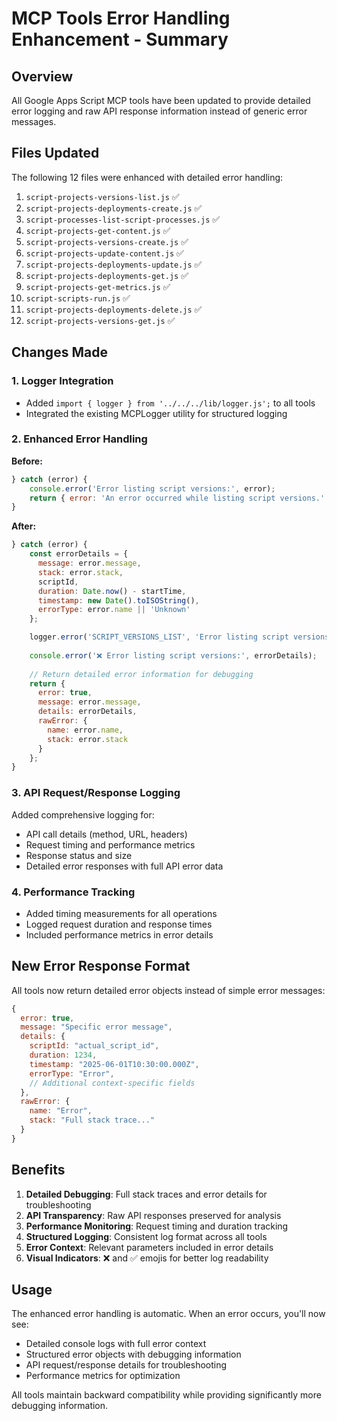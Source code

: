 # MCP Tools Error Handling Enhancement - Summary

## Overview
All Google Apps Script MCP tools have been updated to provide detailed error logging and raw API response information instead of generic error messages.

## Files Updated
The following 12 files were enhanced with detailed error handling:

1. `script-projects-versions-list.js` ✅
2. `script-projects-deployments-create.js` ✅
3. `script-processes-list-script-processes.js` ✅
4. `script-projects-get-content.js` ✅
5. `script-projects-versions-create.js` ✅
6. `script-projects-update-content.js` ✅
7. `script-projects-deployments-update.js` ✅
8. `script-projects-deployments-get.js` ✅
9. `script-projects-get-metrics.js` ✅
10. `script-scripts-run.js` ✅
11. `script-projects-deployments-delete.js` ✅
12. `script-projects-versions-get.js` ✅

## Changes Made

### 1. Logger Integration
- Added `import { logger } from '../../../lib/logger.js';` to all tools
- Integrated the existing MCPLogger utility for structured logging

### 2. Enhanced Error Handling
**Before:**
```javascript
} catch (error) {
    console.error('Error listing script versions:', error);
    return { error: 'An error occurred while listing script versions.' };
}
```

**After:**
```javascript
} catch (error) {
    const errorDetails = {
      message: error.message,
      stack: error.stack,
      scriptId,
      duration: Date.now() - startTime,
      timestamp: new Date().toISOString(),
      errorType: error.name || 'Unknown'
    };

    logger.error('SCRIPT_VERSIONS_LIST', 'Error listing script versions', errorDetails);
    
    console.error('❌ Error listing script versions:', errorDetails);
    
    // Return detailed error information for debugging
    return { 
      error: true,
      message: error.message,
      details: errorDetails,
      rawError: {
        name: error.name,
        stack: error.stack
      }
    };
}
```

### 3. API Request/Response Logging
Added comprehensive logging for:
- API call details (method, URL, headers)
- Request timing and performance metrics
- Response status and size
- Detailed error responses with full API error data

### 4. Performance Tracking
- Added timing measurements for all operations
- Logged request duration and response times
- Included performance metrics in error details

## New Error Response Format

All tools now return detailed error objects instead of simple error messages:

```javascript
{
  error: true,
  message: "Specific error message",
  details: {
    scriptId: "actual_script_id",
    duration: 1234,
    timestamp: "2025-06-01T10:30:00.000Z",
    errorType: "Error",
    // Additional context-specific fields
  },
  rawError: {
    name: "Error",
    stack: "Full stack trace..."
  }
}
```

## Benefits

1. **Detailed Debugging**: Full stack traces and error details for troubleshooting
2. **API Transparency**: Raw API responses preserved for analysis
3. **Performance Monitoring**: Request timing and duration tracking
4. **Structured Logging**: Consistent log format across all tools
5. **Error Context**: Relevant parameters included in error details
6. **Visual Indicators**: ❌ and ✅ emojis for better log readability

## Usage

The enhanced error handling is automatic. When an error occurs, you'll now see:
- Detailed console logs with full error context
- Structured error objects with debugging information
- API request/response details for troubleshooting
- Performance metrics for optimization

All tools maintain backward compatibility while providing significantly more debugging information.
